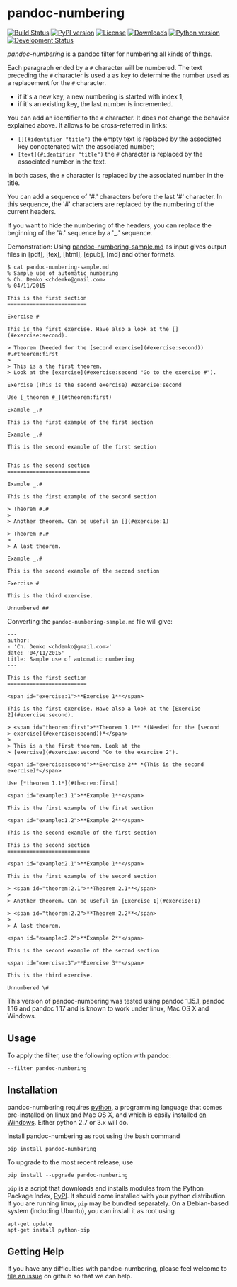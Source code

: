 # pandoc-numbering
[![Build Status](https://img.shields.io/travis/chdemko/pandoc-numbering.svg)](http://travis-ci.org/chdemko/pandoc-numbering)
[![PyPI version](https://img.shields.io/pypi/v/pandoc-numbering.svg)](https://pypi.python.org/pypi/pandoc-numbering/)
[![License](https://img.shields.io/pypi/l/pandoc-numbering.svg)](http://www.cecill.info/licences/Licence_CeCILL-B_V1-en.html)
[![Downloads](https://img.shields.io/pypi/dm/pandoc-numbering.svg)](https://pypi.python.org/pypi/pandoc-numbering/)
[![Python version](https://img.shields.io/pypi/pyversions/pandoc-numbering.svg)](https://pypi.python.org/pypi/pandoc-numbering/)
[![Development Status](https://img.shields.io/pypi/status/pandoc-numbering.svg)](https://pypi.python.org/pypi/pandoc-numbering/)

*pandoc-numbering* is a [pandoc] filter for numbering all kinds of things.

Each paragraph ended by a `#` character will be numbered. The text preceding the `#` character is used a as key
to determine the number used as a replacement for the `#` character.

* if it's a new key, a new numbering is started with index 1;
* if it's an existing key, the last number is incremented.

You can add an identifier to the `#` character. It does not change the behavior explained above. It allows to be cross-referred
in links:

* `[](#identifier "title")` the empty text is replaced by the associated key concatenated with the associated number;
* `[text](#identifier "title")` the `#` character is replaced by the associated number in the text.

In both cases, the `#` character is replaced by the associated number in the title.

You can add a sequence of '#.' characters before the last '#' character. In this sequence, the '#' characters are replaced by the numbering of the current headers.

If you want to hide the numbering of the headers, you can replace the beginning of the '#.' sequence by a '_.' sequence.

Demonstration: Using [pandoc-numbering-sample.md] as input gives output files in [pdf], [tex], [html], [epub], [md] and
other formats.

~~~
$ cat pandoc-numbering-sample.md
% Sample use of automatic numbering
% Ch. Demko <chdemko@gmail.com>
% 04/11/2015

This is the first section
=========================

Exercise #

This is the first exercise. Have also a look at the [](#exercise:second).

> Theorem (Needed for the [second exercise](#exercise:second)) #.#theorem:first
> 
> This is a the first theorem.
> Look at the [exercise](#exercise:second "Go to the exercise #").

Exercise (This is the second exercise) #exercise:second

Use [_theorem #_](#theorem:first)

Example _.#

This is the first example of the first section

Example _.#

This is the second example of the first section


This is the second section
==========================

Example _.#

This is the first example of the second section

> Theorem #.#
> 
> Another theorem. Can be useful in [](#exercise:1)

> Theorem #.#
> 
> A last theorem.

Example _.#

This is the second example of the second section

Exercise #

This is the third exercise.

Unnumbered ##
~~~

Converting the `pandoc-numbering-sample.md` file will give:

~~~
---
author:
- 'Ch. Demko <chdemko@gmail.com>'
date: '04/11/2015'
title: Sample use of automatic numbering
---

This is the first section
=========================

<span id="exercise:1">**Exercise 1**</span>

This is the first exercise. Have also a look at the [Exercise
2](#exercise:second).

> <span id="theorem:first">**Theorem 1.1** *(Needed for the [second
> exercise](#exercise:second))*</span>
>
> This is a the first theorem. Look at the
> [exercise](#exercise:second "Go to the exercise 2").

<span id="exercise:second">**Exercise 2** *(This is the second
exercise)*</span>

Use [*theorem 1.1*](#theorem:first)

<span id="example:1.1">**Example 1**</span>

This is the first example of the first section

<span id="example:1.2">**Example 2**</span>

This is the second example of the first section

This is the second section
==========================

<span id="example:2.1">**Example 1**</span>

This is the first example of the second section

> <span id="theorem:2.1">**Theorem 2.1**</span>
>
> Another theorem. Can be useful in [Exercise 1](#exercise:1)

> <span id="theorem:2.2">**Theorem 2.2**</span>
>
> A last theorem.

<span id="example:2.2">**Example 2**</span>

This is the second example of the second section

<span id="exercise:3">**Exercise 3**</span>

This is the third exercise.

Unnumbered \#
~~~

This version of pandoc-numbering was tested using pandoc 1.15.1, pandoc 1.16 and pandoc 1.17 and is known to work under linux, Mac OS X and Windows.

[pandoc]: http://pandoc.org/
[pandoc-numbering-sample.md]: https://raw.githubusercontent.com/chdemko/pandoc-numbering/master/pandoc-numbering-sample.md

Usage
-----

To apply the filter, use the following option with pandoc:

    --filter pandoc-numbering

Installation
------------

pandoc-numbering requires [python], a programming language that comes pre-installed on linux and Mac OS X, and which is easily installed [on Windows].  Either python 2.7 or 3.x will do.

Install pandoc-numbering as root using the bash command

    pip install pandoc-numbering 

To upgrade to the most recent release, use

    pip install --upgrade pandoc-numbering 

`pip` is a script that downloads and installs modules from the Python Package Index, [PyPI].  It should come installed with your python distribution.  If you are running linux, `pip` may be bundled separately. On a Debian-based system (including Ubuntu), you can install it as root using

    apt-get update
    apt-get install python-pip

[python]: https://www.python.org/
[on Windows]: https://www.python.org/downloads/windows/
[PyPI]: https://pypi.python.org/pypi


Getting Help
------------

If you have any difficulties with pandoc-numbering, please feel welcome to [file an issue] on github so that we can help.

[file an issue]: https://github.com/chdemko/pandoc-numbering/issues
